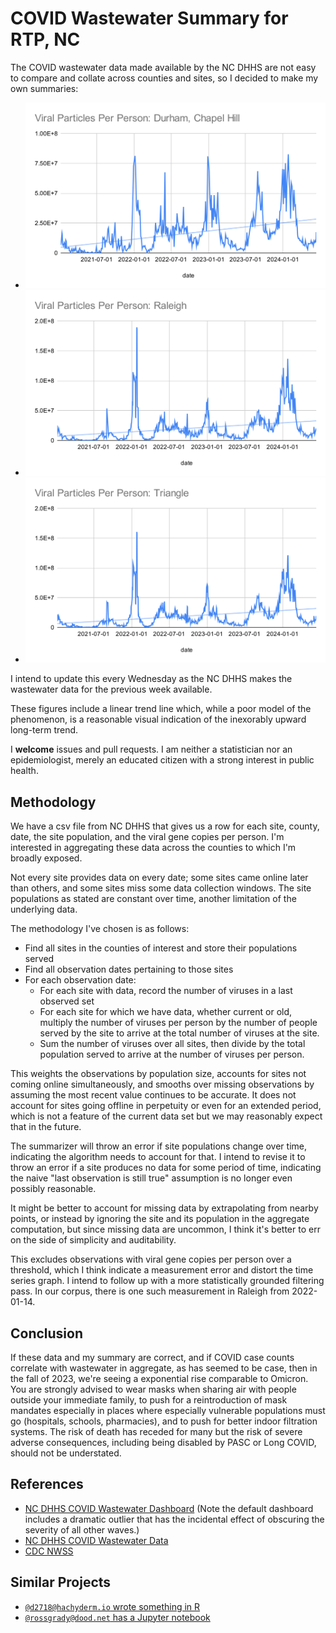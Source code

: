 # COVID Wastewater Summary for RTP, NC

The COVID wastewater data made available by the NC DHHS are not easy to compare and collate across counties and sites, so I decided to make my own summaries:

- ![Durham, Chapel Hill](./figures/Viral%20Particles%20Per%20Person%20Durham,%20Chapel%20Hill%202024-06-19.svg)
- ![Raleigh](./figures/Viral%20Particles%20Per%20Person%20Raleigh%202024-06-19.svg)
- ![Triangle](./figures/Viral%20Particles%20Per%20Person%20Triangle%202024-06-19.svg)

I intend to update this every Wednesday as the NC DHHS makes the wastewater data for the previous week available.

These figures include a linear trend line which, while a poor model of the phenomenon, is a reasonable visual indication of the inexorably upward long-term trend.

I **welcome** issues and pull requests. I am neither a statistician nor an epidemiologist, merely an educated citizen with a strong interest in public health.

## Methodology

We have a csv file from NC DHHS that gives us a row for each site, county, date, the site population, and the viral gene copies per person. I'm interested in aggregating these data across the counties to which I'm broadly exposed.

Not every site provides data on every date; some sites came online later than others, and some sites miss some data collection windows. The site populations as stated are constant over time, another limitation of the underlying data.

The methodology I've chosen is as follows:

- Find all sites in the counties of interest and store their populations served
- Find all observation dates pertaining to those sites
- For each observation date:
  - For each site with data, record the number of viruses in a last observed set
  - For each site for which we have data, whether current or old, multiply the number of viruses per person by the number of people served by the site to arrive at the total number of viruses at the site.
  - Sum the number of viruses over all sites, then divide by the total population served to arrive at the number of viruses per person.

This weights the observations by population size, accounts for sites not coming online simultaneously, and smooths over missing observations by assuming the most recent value continues to be accurate. It does not account for sites going offline in perpetuity or even for an extended period, which is not a feature of the current data set but we may reasonably expect that in the future.

The summarizer will throw an error if site populations change over time, indicating the algorithm needs to account for that. I intend to revise it to throw an error if a site produces no data for some period of time, indicating the naive "last observation is still true" assumption is no longer even possibly reasonable.

It might be better to account for missing data by extrapolating from nearby points, or instead by ignoring the site and its population in the aggregate computation, but since missing data are uncommon, I think it's better to err on the side of simplicity and auditability.

This excludes observations with viral gene copies per person over a threshold, which I think indicate a measurement error and distort the time series graph. I intend to follow up with a more statistically grounded filtering pass. In our corpus, there is one such measurement in Raleigh from 2022-01-14.

## Conclusion

If these data and my summary are correct, and if COVID case counts correlate
with wastewater in aggregate, as has seemed to be case, then in the fall of
2023, we're seeing a exponential rise comparable to Omicron. You are strongly
advised to wear masks when sharing air with people outside your immediate
family, to push for a reintroduction of mask mandates especially in places where
especially vulnerable populations must go (hospitals, schools, pharmacies), and
to push for better indoor filtration systems. The risk of death has receded for
many but the risk of severe adverse consequences, including being disabled by
PASC or Long COVID, should not be understated.

## References

- [NC DHHS COVID Wastewater Dashboard](https://covid19.ncdhhs.gov/dashboard/wastewater-monitoring) (Note the default dashboard includes a dramatic outlier that has the incidental effect of obscuring the severity of all other waves.)
- [NC DHHS COVID Wastewater Data](https://covid19.ncdhhs.gov/dashboard/data-behind-dashboards)
- [CDC NWSS](https://www.cdc.gov/nwss/rv/COVID19-statetrend.html)

## Similar Projects

- [`@d2718@hachyderm.io` wrote something in R](https://frosty-grass-5181.fly.dev/)
- [`@rossgrady@dood.net` has a Jupyter notebook](https://github.com/rossgrady/covid-wastewater)
